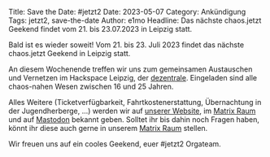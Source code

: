 Title: Save the Date: #jetzt2
Date: 2023-05-07
Category: Ankündigung
Tags: jetzt2, save-the-date
Author: e1mo
Headline: Das nächste chaos.jetzt Geekend findet vom 21. bis 23.07.2023 in Leipzig statt. <!-- Knackiges preview für mastodon -->

Bald ist es wieder soweit! Vom 21. bis 23. Juli 2023 findet das nächste chaos.jetzt Geekend in Leipzig statt.

An diesem Wochenende treffen wir uns zum gemeinsamen Austauschen und Vernetzen im Hackspace Leipzig, der [dezentrale]. Eingeladen sind alle chaos-nahen Wesen zwischen 16 und 25 Jahren.

Alles Weitere (Ticketverfügbarkeit, Fahrtkostenerstattung, Übernachtung in der Jugendherberge, ...) werden wir auf [unserer Website](website), im [Matrix Raum] und auf [Mastodon] bekannt geben. Solltet ihr bis dahin noch Fragen haben, könnt ihr diese auch gerne in unserem [Matrix Raum] stellen.

Wir freuen uns auf ein cooles Geekend, euer #jetzt2 Orgateam.

[dezentrale]: https://dezentrale.space
[website]: https://chaos.jetzt
[Matrix Raum]: https://matrix.to/#/#allgemein:chaos.jetzt
[Mastodon]: https://chaos.social/@jetzt
